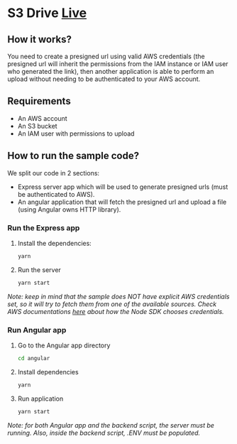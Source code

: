 # S3 Drive [Live](https://s3-drive-frontend.onrender.com/)

## How it works?

You need to create a presigned url using valid AWS credentials (the presigned url will inherit the permissions from the IAM instance or IAM user who generated the link), then another application is able to perform an upload without needing to be authenticated to your AWS account.

## Requirements

- An AWS account
- An S3 bucket
- An IAM user with permissions to upload

## How to run the sample code?

We split our code in 2 sections:

- Express server app which will be used to generate presigned urls (must be authenticated to AWS).
- An angular application that will fetch the presigned url and upload a file (using Angular owns HTTP library).

### Run the Express app

1. Install the dependencies:

   ```bash
   yarn
   ```

2. Run the server

   ```bash
   yarn start
   ```

_Note: keep in mind that the sample does NOT have explicit AWS credentials set, so it will try to fetch them from one of the available sources. Check AWS documentations [here](https://docs.aws.amazon.com/sdk-for-javascript/v2/developer-guide/setting-credentials-node.html) about how the Node SDK chooses credentials._

### Run Angular app

1. Go to the Angular app directory

   ```bash
   cd angular
   ```

2. Install dependencies

   ```bash
   yarn
   ```

3. Run application

   ```bash
   yarn start
   ```


_Note: for both Angular app and the backend script, the server must be running. Also, inside the backend script, .ENV must be populated._
